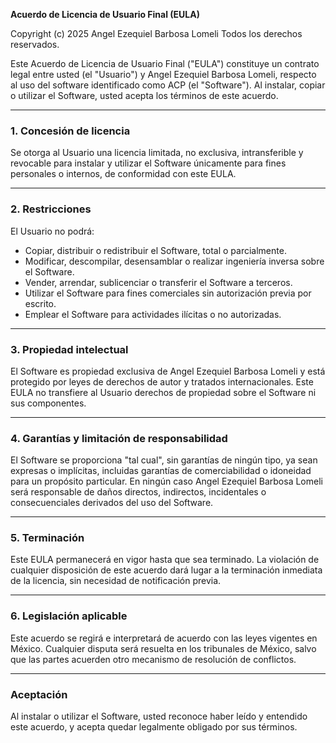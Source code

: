 **Acuerdo de Licencia de Usuario Final (EULA)**

Copyright (c) 2025 Angel Ezequiel Barbosa Lomeli
Todos los derechos reservados.

Este Acuerdo de Licencia de Usuario Final ("EULA") constituye un contrato legal entre usted (el "Usuario") y Angel Ezequiel Barbosa Lomeli, respecto al uso del software identificado como ACP (el "Software"). Al instalar, copiar o utilizar el Software, usted acepta los términos de este acuerdo.

---

### 1. Concesión de licencia
Se otorga al Usuario una licencia limitada, no exclusiva, intransferible y revocable para instalar y utilizar el Software únicamente para fines personales o internos, de conformidad con este EULA.

---

### 2. Restricciones
El Usuario no podrá:
- Copiar, distribuir o redistribuir el Software, total o parcialmente.
- Modificar, descompilar, desensamblar o realizar ingeniería inversa sobre el Software.
- Vender, arrendar, sublicenciar o transferir el Software a terceros.
- Utilizar el Software para fines comerciales sin autorización previa por escrito.
- Emplear el Software para actividades ilícitas o no autorizadas.

---

### 3. Propiedad intelectual
El Software es propiedad exclusiva de Angel Ezequiel Barbosa Lomeli y está protegido por leyes de derechos de autor y tratados internacionales. Este EULA no transfiere al Usuario derechos de propiedad sobre el Software ni sus componentes.

---

### 4. Garantías y limitación de responsabilidad
El Software se proporciona "tal cual", sin garantías de ningún tipo, ya sean expresas o implícitas, incluidas garantías de comerciabilidad o idoneidad para un propósito particular. En ningún caso Angel Ezequiel Barbosa Lomeli será responsable de daños directos, indirectos, incidentales o consecuenciales derivados del uso del Software.

---

### 5. Terminación
Este EULA permanecerá en vigor hasta que sea terminado. La violación de cualquier disposición de este acuerdo dará lugar a la terminación inmediata de la licencia, sin necesidad de notificación previa.

---

### 6. Legislación aplicable
Este acuerdo se regirá e interpretará de acuerdo con las leyes vigentes en México. Cualquier disputa será resuelta en los tribunales de México, salvo que las partes acuerden otro mecanismo de resolución de conflictos.

---

### Aceptación
Al instalar o utilizar el Software, usted reconoce haber leído y entendido este acuerdo, y acepta quedar legalmente obligado por sus términos.
